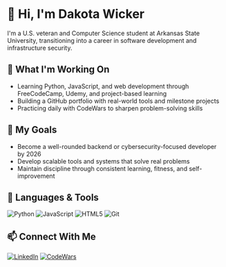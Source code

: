 # 👋 Hi, I'm Dakota Wicker

I'm a U.S. veteran and Computer Science student at Arkansas State University, transitioning into a career in software development and infrastructure security.

## 🔧 What I'm Working On

- Learning Python, JavaScript, and web development through FreeCodeCamp, Udemy, and project-based learning
- Building a GitHub portfolio with real-world tools and milestone projects
- Practicing daily with CodeWars to sharpen problem-solving skills

## 🎯 My Goals

- Become a well-rounded backend or cybersecurity-focused developer by 2026
- Develop scalable tools and systems that solve real problems
- Maintain discipline through consistent learning, fitness, and self-improvement

## 🧰 Languages & Tools

![Python](https://img.shields.io/badge/Python-3670A0?style=for-the-badge&logo=python&logoColor=ffdd54)
![JavaScript](https://img.shields.io/badge/JavaScript-F7DF1E?style=for-the-badge&logo=javascript&logoColor=black)
![HTML5](https://img.shields.io/badge/HTML5-E34F26?style=for-the-badge&logo=html5&logoColor=white)
![Git](https://img.shields.io/badge/Git-F05032?style=for-the-badge&logo=git&logoColor=white)

## 📫 Connect With Me

[![LinkedIn](https://img.shields.io/badge/LinkedIn-Connect-blue?style=flat&logo=linkedin)](https://www.linkedin.com/in/dakotawicker/)
[![CodeWars](https://img.shields.io/badge/CodeWars-Active-red?style=flat&logo=codewars)](https://www.codewars.com/users/DWicker)

